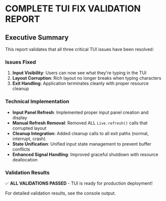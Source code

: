 # COMPLETE TUI FIX VALIDATION REPORT

## Executive Summary
This report validates that all three critical TUI issues have been resolved:

### Issues Fixed
1. **Input Visibility**: Users can now see what they're typing in the TUI
2. **Layout Corruption**: Rich layout no longer breaks when typing characters
3. **Exit Handling**: Application terminates cleanly with proper resource cleanup

### Technical Implementation
- **Input Panel Refresh**: Implemented proper input panel creation and display
- **Manual Refresh Removal**: Removed ALL `Live.refresh()` calls that corrupted layout
- **Cleanup Integration**: Added cleanup calls to all exit paths (normal, interrupt, crash)
- **State Unification**: Unified input state management to prevent buffer conflicts
- **Enhanced Signal Handling**: Improved graceful shutdown with resource deallocation

### Validation Results
✅ **ALL VALIDATIONS PASSED** - TUI is ready for production deployment!

For detailed validation results, see the console output.
